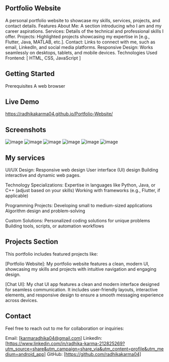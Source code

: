 Portfolio Website
---------
A personal portfolio website to showcase my skills, services, projects, and contact details.
Features
About Me: A section introducing who I am and my career aspirations.
Services: Details of the technical and professional skills I offer.
Projects: Highlighted projects showcasing my expertise in [e.g., Flutter, Java, MATLAB, etc.].
Contact: Links to connect with me, such as email, LinkedIn, and social media platforms.
Responsive Design: Works seamlessly on desktops, tablets, and mobile devices.
Technologies Used
Frontend: [ HTML, CSS, JavaScript ]

Getting Started
-----------
Prerequisites
A web browser

Live Demo
---------
https://radhikakarma04.github.io/Portfolio-Website/

Screenshots
---------
![image](https://github.com/user-attachments/assets/8e1c036f-adbf-42d2-bf48-17b25a9d791f)
![image](https://github.com/user-attachments/assets/a9a58e33-2cdb-46d8-887a-ff9250aaf208)
![image](https://github.com/user-attachments/assets/b30b48a5-8172-42f5-bad9-511c444b7e9e)
![image](https://github.com/user-attachments/assets/4073950e-d4ae-4f08-a0cf-a439afe96c07)
![image](https://github.com/user-attachments/assets/a38e9093-69a4-426c-bf61-00734a510f5e)
![image](https://github.com/user-attachments/assets/23874b8b-e35b-4b91-b6c9-0e1f70b26fb2)

My services
--------

UI/UX Design: Responsive web design User interface (UI) design Building interactive and dynamic web pages.

Technology Specializations: Expertise in languages like Python, Java, or C++ (adjust based on your skills) Working with frameworks (e.g., Flutter, if applicable)

Programming Projects: Developing small to medium-sized applications Algorithm design and problem-solving

Custom Solutions: Personalized coding solutions for unique problems Building tools, scripts, or automation workflows

Projects Section
--------
This portfolio includes featured projects like:

[Portfolio Website]: My portfolio website features a clean, modern UI, showcasing my skills and projects with intuitive navigation and engaging design.

[Chat UI]: My chat UI app features a clean and modern interface designed for seamless communication. It includes user-friendly layouts, interactive elements, and responsive design to ensure a smooth messaging experience across devices.

Contact
--------
Feel free to reach out to me for collaboration or inquiries:

Email: [karmaradhika04@gmail.com]
LinkedIn: [https://www.linkedin.com/in/radhika-karma-212825269?utm_source=share&utm_campaign=share_via&utm_content=profile&utm_medium=android_app]
GitHub: [https://github.com/radhikakarma04]
